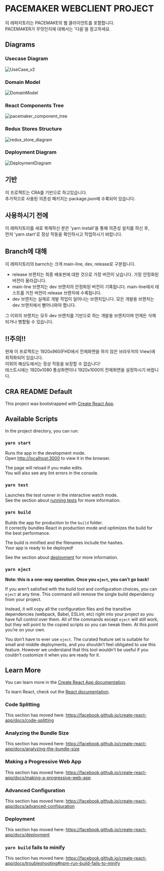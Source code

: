 # PACEMAKER WEBCLIENT PROJECT

이 레파지토리는 PACEMAKE의 웹 클라이언트를 포함합니다.<br />
PACEMAKER가 무엇인지에 대해서는 '다음'을 참고하세요.

## Diagrams

### Usecase Diagram
![UseCase_v2](https://user-images.githubusercontent.com/30566564/123925630-1096c380-d9c6-11eb-918c-68090fd13b8f.jpg)

### Domain Model
![DomainModel](https://user-images.githubusercontent.com/30566564/123924724-340d3e80-d9c5-11eb-96c6-26f298987bcf.jpg)

### React Components Tree
![pacemaker_component_tree](https://user-images.githubusercontent.com/30566564/123924707-31124e00-d9c5-11eb-979b-3b8aa36d858f.jpg)

### Redux Stores Structure
![redux_store_diagram](https://user-images.githubusercontent.com/30566564/123924791-438c8780-d9c5-11eb-8e5f-739bb0125ead.jpg)

### Deployment Diagram
![DeploymentDiagram](https://user-images.githubusercontent.com/30566564/123925621-0ecd0000-d9c6-11eb-827c-6f8e69fed502.jpg)

## 기반

이 프로젝트는 CRA를 기반으로 하고있습니다.<br />
추가적으로 사용된 의존성 패키지는 package.json에 수록되어 있습니다.

## 사용하시기 전에

이 레파지토리를 새로 복제하신 분은 'yarn install'을 통해 의존성 설치를 하신 후,<br />
먼저 'yarn start'로 정상 작동을 확인하시고 작업하시기 바랍니다.

## Branch에 대해

이 레파지토리의 barnch는 크게 main-line, dev, release로 구분됩니다.

- release 브랜치는 최종 배포판에 대한 것으로 가장 버전이 낮습니다. 가장 안정화된 버전이 올라갑니다.
- main-line 브랜치는 dev 브랜치의 안정화된 버전이 기록됩니다. main-line에서 테스트를 거친 버전이 release 브랜치에 수록됩니다.
- dev 브렌치는 실제로 개발 작업이 일어나는 브렌치입니다. 모든 개발용 브렌치는 dev 브랜치에서 뻗어나와야 합니다.

그 이외의 브렌치는 모두 dev 브랜치를 기반으로 하는 개발용 브렌치이며 언제든 삭제되거나 병합될 수 있습니다.


## !!주의!!

현재 이 프로젝트는 1920x960(FHD에서 전체화면을 하지 않은 브라우저의 View)에 최적화되어 있습니다.<br />
이외의 해상도에서는 정상 작동을 보장할 수 없습니다!<br />
테스트시에는 1920x1080 통상화면이나 1920x1000의 전체화면을 설정하시기 바랍니다.

## CRA README Default

This project was bootstrapped with [Create React App](https://github.com/facebook/create-react-app).

## Available Scripts

In the project directory, you can run:

### `yarn start`

Runs the app in the development mode.<br />
Open [http://localhost:3000](http://localhost:3000) to view it in the browser.

The page will reload if you make edits.<br />
You will also see any lint errors in the console.

### `yarn test`

Launches the test runner in the interactive watch mode.<br />
See the section about [running tests](https://facebook.github.io/create-react-app/docs/running-tests) for more information.

### `yarn build`

Builds the app for production to the `build` folder.<br />
It correctly bundles React in production mode and optimizes the build for the best performance.

The build is minified and the filenames include the hashes.<br />
Your app is ready to be deployed!

See the section about [deployment](https://facebook.github.io/create-react-app/docs/deployment) for more information.

### `yarn eject`

**Note: this is a one-way operation. Once you `eject`, you can’t go back!**

If you aren’t satisfied with the build tool and configuration choices, you can `eject` at any time. This command will remove the single build dependency from your project.

Instead, it will copy all the configuration files and the transitive dependencies (webpack, Babel, ESLint, etc) right into your project so you have full control over them. All of the commands except `eject` will still work, but they will point to the copied scripts so you can tweak them. At this point you’re on your own.

You don’t have to ever use `eject`. The curated feature set is suitable for small and middle deployments, and you shouldn’t feel obligated to use this feature. However we understand that this tool wouldn’t be useful if you couldn’t customize it when you are ready for it.

## Learn More

You can learn more in the [Create React App documentation](https://facebook.github.io/create-react-app/docs/getting-started).

To learn React, check out the [React documentation](https://reactjs.org/).

### Code Splitting

This section has moved here: https://facebook.github.io/create-react-app/docs/code-splitting

### Analyzing the Bundle Size

This section has moved here: https://facebook.github.io/create-react-app/docs/analyzing-the-bundle-size

### Making a Progressive Web App

This section has moved here: https://facebook.github.io/create-react-app/docs/making-a-progressive-web-app

### Advanced Configuration

This section has moved here: https://facebook.github.io/create-react-app/docs/advanced-configuration

### Deployment

This section has moved here: https://facebook.github.io/create-react-app/docs/deployment

### `yarn build` fails to minify

This section has moved here: https://facebook.github.io/create-react-app/docs/troubleshooting#npm-run-build-fails-to-minify
